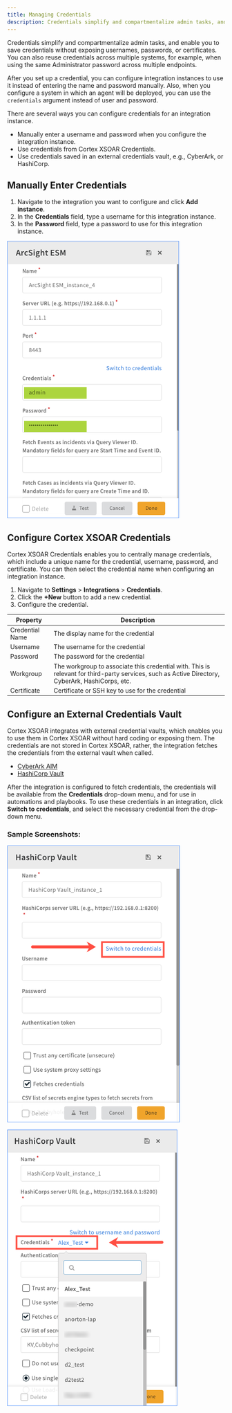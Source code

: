 ```yaml
---
title: Managing Credentials
description: Credentials simplify and compartmentalize admin tasks, and enable you to save credentials without exposing usernames, passwords, or certificates.
---
```


Credentials simplify and compartmentalize admin tasks, and enable you to save credentials without exposing usernames, passwords, or certificates. You can also reuse credentials across multiple systems, for example, when using the same Administrator password across multiple endpoints.

After you set up a credential, you can configure integration instances to use it instead of entering the name and password manually. Also, when you configure a system in which an agent will be deployed, you can use the `credentials` argument instead of user and password.

There are several ways you can configure credentials for an integration instance.

*   Manually enter a username and password when you configure the integration instance.
*   Use credentials from Cortex XSOAR Credentials.
*   Use credentials saved in an external credentials vault, e.g., CyberArk, or HashiCorp.

## Manually Enter Credentials

1.  Navigate to the integration you want to configure and click **Add instance**.
2.  In the **Credentials** field, type a username for this integration instance.
3.  In the **Password** field, type a password to use for this integration instance.

![Credentials_-_Manual.png](../../../docs/doc_imgs/reference/credentials-manual.png)

## Configure Cortex XSOAR Credentials

Cortex XSOAR Credentials enables you to centrally manage credentials, which include a unique name for the credential, username, password, and certificate. You can then select the credential name when configuring an integration instance.

1.  Navigate to **Settings** > **Integrations** > **Credentials**.
2.  Click the **+New** button to add a new credential.
3.  Configure the credential.  
    
|Property|Description|
|--- |--- |
|Credential Name|The display name for the credential|
|Username|The username for the credential|
|Password|The password for the credential|
|Workgroup|The workgroup to associate this credential with. This is relevant for third-party services, such as Active Directory, CyberArk, HashiCorps, etc.|
|Certificate|Certificate or SSH key to use for the credential|

    

## Configure an External Credentials Vault

Cortex XSOAR integrates with external credential vaults, which enables you to use them in Cortex XSOAR without hard coding or exposing them. The credentials are not stored in Cortex XSOAR, rather, the integration fetches the credentials from the external vault when called.

*   [CyberArk AIM](https://xsoar.pan.dev/docs/reference/integrations/cyber-ark-aim)
*   [HashiCorp Vault](https://xsoar.pan.dev/docs/reference/integrations/hashi-corp-vault)

After the integration is configured to fetch credentials, the credentials will be available from the **Credentials** drop-down menu, and for use in automations and playbooks. To use these credentials in an integration, click **Switch to credentials**, and select the necessary credential from the drop-down menu.

### Sample Screenshots:

![Credentials_-_Configure_1.png](../../../docs/doc_imgs/reference/credentials-example-1.png)

![Credentials_-_Configure_2.png](../../../docs/doc_imgs/reference/credentials-example-2.png)
